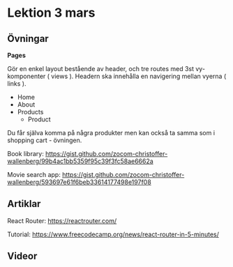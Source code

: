 # Lektion 3 mars

## Övningar

**Pages**

Gör en enkel layout bestående av header, och tre routes med 3st vy-komponenter ( views ). Headern ska innehålla en navigering mellan vyerna ( links ).

- Home
- About
- Products
	- Product

Du får själva komma på några produkter men kan också ta samma som i shopping cart - övningen.

Book library: https://gist.github.com/zocom-christoffer-wallenberg/99b4ac1bb5359f95c39f3fc58ae6662a

Movie search app: https://gist.github.com/zocom-christoffer-wallenberg/593697e61f6beb33614177498e197f08

## Artiklar

React Router: https://reactrouter.com/

Tutorial: https://www.freecodecamp.org/news/react-router-in-5-minutes/

## Videor

